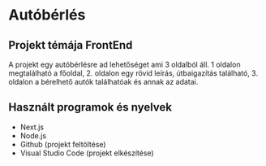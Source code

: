 # Autóbérlés
## Projekt témája FrontEnd
A projekt egy autóbérlésre ad lehetőséget ami 3 oldalból áll. 1 oldalon megtalálható a főoldal, 2. oldalon egy rövid leírás, útbaigazítás található, 3. oldalon a bérelhető autók találhatóak és annak az adatai.
## Használt programok és nyelvek
- Next.js
- Node.js
- Github (projekt feltöltése)
- Visual Studio Code (projekt elkészítése)